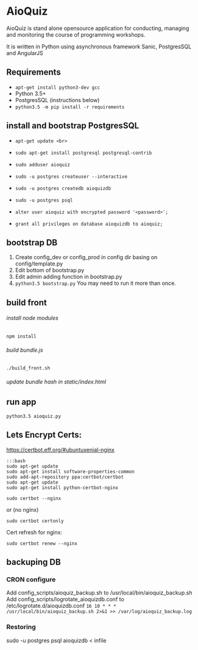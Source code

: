 # AioQuiz

AioQuiz is stand alone opensource application for conducting, managing and monitoring the course of programming workshops.

It is written in Python using asynchronous framework Sanic, PostgresSQL and AngularJS

## Requirements
* `apt-get install python3-dev gcc`
* Python 3.5+
* PostgresSQL (instructions below)
* `python3.5 -m pip install -r requirements`


## install and bootstrap PostgresSQL


* `apt-get update <br>`
* `sudo apt-get install postgresql postgresql-contrib`
* `sudo adduser aioquiz`
* `sudo -u postgres createuser --interactive`
* `sudo -u postgres createdb aioquizdb`

* `sudo -u postgres psql`
* `alter user aioquiz with encrypted password '<password>';`
* `grant all privileges on database aioquizdb to aioquiz;`

## bootstrap DB

1. Create config_dev or config_prod in config dir basing on config/template.py
2. Edit bottom of bootstrap.py
3. Edit admin adding function in bootstrap.py
4. `python3.5 bootstrap.py` You may need to run it more than once.


## build front

###### install node modules
`npm install`

###### build bundle.js
`./build_front.sh`
###### update bundle hash in static/index.html

## run app

`python3.5 aioquiz.py`


## Lets Encrypt Certs:
https://certbot.eff.org/#ubuntuxenial-nginx

    :::bash
    sudo apt-get update
    sudo apt-get install software-properties-common
    sudo add-apt-repository ppa:certbot/certbot
    sudo apt-get update
    sudo apt-get install python-certbot-nginx

`sudo certbot --nginx`

or (no nginx)

`sudo certbot certonly`


Cert refresh for nginx:

`sudo certbot renew --nginx`


## backuping DB

### CRON configure 
Add config_scripts/aioquiz_backup.sh to /usr/local/bin/aioquiz_backup.sh
Add config_scripts/logrotate_aioquizdb.conf to /etc/logrotate.d/aioquizdb.conf
`16 10 * * * /usr/local/bin/aioquiz_backup.sh 2>&1 >> /var/log/aioquiz_backup.log`

### Restoring
sudo -u postgres psql aioquizdb < infile
